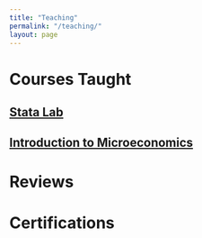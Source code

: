 ```yaml
---
title: "Teaching"
permalink: "/teaching/"
layout: page
---
```


# Courses Taught

## [Stata Lab](statalab.md)
## [Introduction to Microeconomics](microecon.md)

# Reviews

# Certifications
